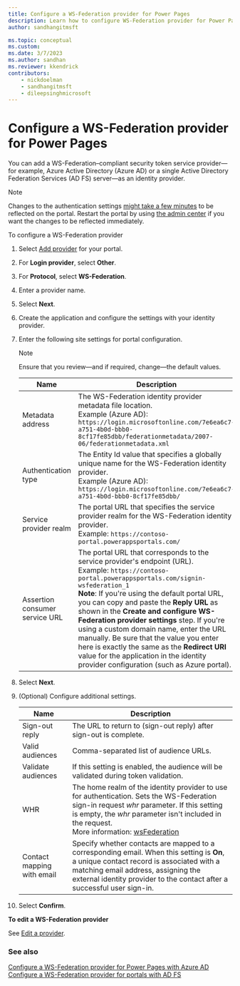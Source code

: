 ```yaml
---
title: Configure a WS-Federation provider for Power Pages
description: Learn how to configure WS-Federation provider for Power Pages.
author: sandhangitmsft

ms.topic: conceptual
ms.custom: 
ms.date: 3/7/2023
ms.author: sandhan
ms.reviewer: kkendrick
contributors:
    - nickdoelman
    - sandhangitmsft
    - dileepsinghmicrosoft
---
```


# Configure a WS-Federation provider for Power Pages

You can add a WS-Federation&ndash;compliant security token service provider&mdash;for example, Azure Active Directory (Azure AD) or a single Active Directory Federation Services (AD FS) server&mdash;as an identity provider.

> [!NOTE]
> Changes to the authentication settings [might take a few minutes](/power-apps/maker/portals/admin/clear-server-side-cache#caching-changes-for-portals-with-version-926x-or-later) to be reflected on the portal. Restart the portal by using [the admin center](../../admin/admin-overview.md) if you want the changes to be reflected immediately.

To configure a WS-Federation provider

1. Select [Add provider](/power-apps/maker/portals/configure/use-simplified-authentication-configuration#add-configure-or-delete-an-identity-provider) for your portal.

1. For **Login provider**, select **Other**.

1. For **Protocol**, select **WS-Federation**.

1. Enter a provider name.

1. Select **Next**.

1. Create the application and configure the settings with your identity provider.

1. Enter the following site settings for portal configuration.

    > [!NOTE]
    > Ensure that you review&mdash;and if required, change&mdash;the default values.

    | Name | Description |
    | - | - |
    | Metadata address | The WS-Federation identity provider metadata file location. <br> Example (Azure AD): `https://login.microsoftonline.com/7e6ea6c7-a751-4b0d-bbb0-8cf17fe85dbb/federationmetadata/2007-06/federationmetadata.xml` |
    | Authentication type | The Entity Id value that specifies a globally unique name for the WS-Federation identity provider. <br> Example (Azure AD): `https://login.microsoftonline.com/7e6ea6c7-a751-4b0d-bbb0-8cf17fe85dbb/` |
    | Service provider realm | The portal URL that specifies the service provider realm for the WS-Federation identity provider. <br> Example: `https://contoso-portal.powerappsportals.com/` |
    | Assertion consumer service URL | The portal URL that corresponds to the service provider's endpoint (URL). <br> Example: `https://contoso-portal.powerappsportals.com/signin-wsfederation_1` <br> **Note**: If you're using the default portal URL, you can copy and paste the **Reply URL** as shown in the **Create and configure WS-Federation provider settings** step. If you're using a custom domain name, enter the URL manually. Be sure that the value you enter here is exactly the same as the **Redirect URI** value for the application in the identity provider configuration (such as Azure portal). |

1. Select **Next**.

1. (Optional) Configure additional settings.

    | Name | Description
    | - | - |
    | Sign-out reply | The URL to return to (sign-out reply) after sign-out is complete. |
    | Valid audiences | Comma-separated list of audience URLs. |
    | Validate audiences | If this setting is enabled, the audience will be validated during token validation. |
    | WHR | The home realm of the identity provider to use for authentication. Sets the WS-Federation sign-in request *whr* parameter. If this setting is empty, the *whr* parameter isn't included in the request. <br> More information: [wsFederation](/dotnet/framework/configure-apps/file-schema/windows-identity-foundation/wsfederation) |
    | Contact mapping with email | Specify whether contacts are mapped to a corresponding email. When this setting is **On**, a unique contact record is associated with a matching email address, assigning the external identity provider to the contact after a successful user sign-in. |

1. Select **Confirm**.

**To edit a WS-Federation provider**

See [Edit a provider](/power-apps/maker/portals/configure/use-simplified-authentication-configuration#edit-a-provider).

### See also

[Configure a WS-Federation provider for Power Pages with Azure AD](ws-federation-settings-azure-ad.md)
[Configure a WS-Federation provider for portals with AD FS](ws-federation-settings.md)
